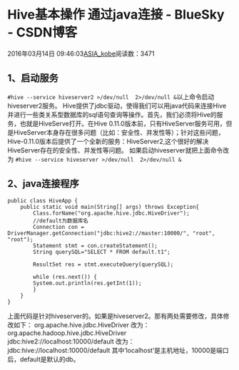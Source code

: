 # Hive基本操作 通过java连接 - BlueSky - CSDN博客
2016年03月14日 09:46:03[ASIA_kobe](https://me.csdn.net/ASIA_kobe)阅读数：3471
## 1、启动服务
`#hive --service hiveserver2 >/dev/null  2>/dev/null &`以上命令启动hiveserver2服务。
Hive提供了jdbc驱动，使得我们可以用java代码来连接Hive并进行一些类关系型数据库的sql语句查询等操作。首先，我们必须将Hive的服务，也就是HiveServe打开。在Hive 0.11.0版本前，只有HiveServer服务可用，但是HiveServer本身存在很多问题（比如：安全性、并发性等）；针对这些问题，Hive-0.11.0版本后提供了一个全新的服务：HiveServer2,这个很好的解决HiveServer存在的安全性、并发性等问题。
如果启动hiveserver就把上面命令改为
`#hive --service hiveserver >/dev/null  2>/dev/null &`
## 2、java连接程序
```
public class HiveApp {
	public static void main(String[] args) throws Exception{
		Class.forName("org.apache.hive.jdbc.HiveDriver");
		//default为数据库名
		Connection con = DriverManager.getConnection("jdbc:hive2://master:10000/", "root", "root");
		Statement stmt = con.createStatement();
		String querySQL="SELECT * FROM default.t1";
	
		ResultSet res = stmt.executeQuery(querySQL);  
	
		while (res.next()) {
		System.out.println(res.getInt(1));
		}
	}
}
```
上面代码是针对hiveserver的。如果是hiveserver2。那有两处需要修改，具体修改如下：
org.apache.hive.jdbc.HiveDriver
改为：
org.apache.hadoop.hive.jdbc.HiveDriver
jdbc:hive2://localhost:10000/default
改为：
jdbc:hive://localhost:10000/default
其中’localhost’是主机地址，10000是端口后，default是默认的db。

